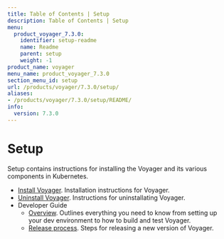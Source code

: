 ```yaml
---
title: Table of Contents | Setup
description: Table of Contents | Setup
menu:
  product_voyager_7.3.0:
    identifier: setup-readme
    name: Readme
    parent: setup
    weight: -1
product_name: voyager
menu_name: product_voyager_7.3.0
section_menu_id: setup
url: /products/voyager/7.3.0/setup/
aliases:
- /products/voyager/7.3.0/setup/README/
info:
  version: 7.3.0
---
```


# Setup

Setup contains instructions for installing the Voyager and its various components in Kubernetes.

- [Install Voyager](/products/voyager/7.3.0/setup/install). Installation instructions for Voyager.
- [Uninstall Voyager](/products/voyager/7.3.0/setup/uninstall). Instructions for uninstallating Voyager.
- Developer Guide
  - [Overview](/products/voyager/7.3.0/setup/developer-guide/overview). Outlines everything you need to know from setting up your dev environment to how to build and test Voyager.
  - [Release process](/products/voyager/7.3.0/setup/developer-guide/release). Steps for releasing a new version of Voyager.
